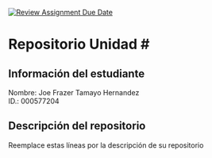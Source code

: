 [![Review Assignment Due Date](https://classroom.github.com/assets/deadline-readme-button-22041afd0340ce965d47ae6ef1cefeee28c7c493a6346c4f15d667ab976d596c.svg)](https://classroom.github.com/a/ZgB_Tv4u)
# Repositorio Unidad \#
## Información del estudiante
Nombre:  Joe Frazer Tamayo Hernandez   
ID.:  000577204
## Descripción del repositorio
Reemplace estas líneas por la descripción de su repositorio
